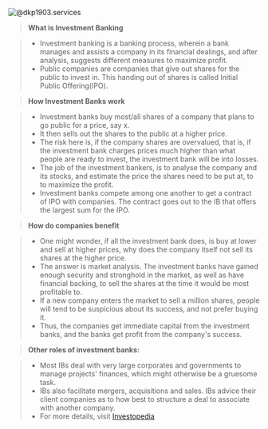  ![@dkp1903.services](https://drive.google.com/open?id=17twzMO2VtV70wn2L_Rzu2ulLyh2l7BuH)
> **What is Investment Banking**

> * Investment banking is a banking process, wherein a bank manages and assists a company in its financial dealings, and after analysis,
> suggests different measures to maximize profit.
> * Public companies are companies that give out shares for the public to invest in. This handing out of shares is called Initial Public
> Offering(IPO).

>  **How Investment Banks work** 

> * Investment banks buy most/all shares of a company that plans to go public for a price, say x.
> * It then sells out the shares to the public at a higher price. 
> * The risk here is, if the company shares are overvalued, that is, if the investment bank charges prices much higher than what people are  ready to invest, the investment bank will be into losses.
> * The job of the investment bankers, is to analyse the company and its stocks, and estimate the price the shares need to be put at, to 
> to maximize the profit.
> * Investment banks compete among one another to get a contract of IPO with companies. The contract goes out to the IB that offers the 
> largest sum for the IPO. 

>  **How do companies benefit** 

> * One might wonder, if all the investment bank does, is buy at lower and sell at higher prices, why does 
> the company itself not sell its shares at the higher price. 
> * The answer is market analysis. The investment banks have gained enough security and stronghold in the market, as well as have financial 
> backing, to sell the shares at the time it would be most profitable to.
> * If a new company enters the market to sell a million shares, people will tend to be suspicious about its success, and not prefer buying
> it.
> * Thus, the companies get immediate capital from the investment banks, and the banks get profit from the company's success.

> **Other roles of investment banks:** 

> * Most IBs deal with very large corporates and governments to manage projects' finances, which might
> otherwise be a gruesome task.
> * IBs also facilitate mergers, acquisitions and sales. IBs advice their client companies as to how best to structure a deal to associate  with another company.
> * For more details, visit [Investopedia](https://www.investopedia.com/terms/i/investment-banking.asp)
